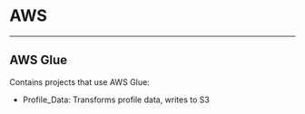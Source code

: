 # AWS
***

## AWS Glue 
Contains projects that use AWS Glue:
   * Profile_Data: Transforms profile data, writes to S3 
